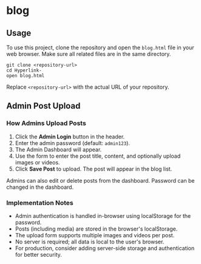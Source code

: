 # blog

## Usage

To use this project, clone the repository and open the `blog.html` file in your web browser. Make sure all related files are in the same directory.

```
git clone <repository-url>
cd Hyperlink-
open blog.html
```

Replace `<repository-url>` with the actual URL of your repository.

## Admin Post Upload

### How Admins Upload Posts
1. Click the **Admin Login** button in the header.
2. Enter the admin password (default: `admin123`).
3. The Admin Dashboard will appear.
4. Use the form to enter the post title, content, and optionally upload images or videos.
5. Click **Save Post** to upload. The post will appear in the blog list.

Admins can also edit or delete posts from the dashboard. Password can be changed in the dashboard.

### Implementation Notes
- Admin authentication is handled in-browser using localStorage for the password.
- Posts (including media) are stored in the browser's localStorage.
- The upload form supports multiple images and videos per post.
- No server is required; all data is local to the user's browser.
- For production, consider adding server-side storage and authentication for better security.
